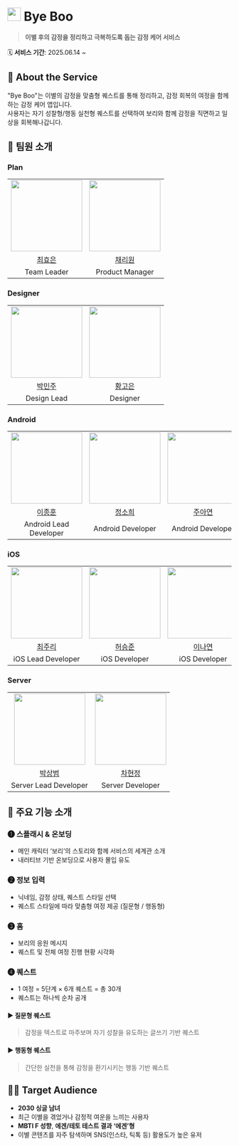 # <img src="https://github.com/user-attachments/assets/4571f8fd-8b93-44ce-b1d6-48fac7655bad" height="30"/> Bye Boo

> **이별 후의 감정을 정리하고 극복하도록 돕는 감정 케어 서비스**

🗓️ **서비스 기간**: 2025.06.14 ~

## 🧠 About the Service

"Bye Boo"는 이별의 감정을 맞춤형 퀘스트를 통해 정리하고, 감정 회복의 여정을 함께하는 감정 케어 앱입니다.  
사용자는 자기 성찰형/행동 실천형 퀘스트를 선택하여 보리와 함께 감정을 직면하고 일상을 회복해나갑니다.


## 👥 팀원 소개

### Plan

<table>
  <tr>
    <td align="center"><img src="https://github.com/user-attachments/assets/f17a72d2-7e94-462c-b6f9-bd70bb7bac9f" width="160"></td>
    <td align="center"><img src="https://github.com/user-attachments/assets/3bf3ee65-4d27-490e-a4d8-b286dab15404" width="160"></td>
  </tr>
  <tr>
    <td align="center"><a href="https://github.com/Hyonning">최효은</td>
    <td align="center"><a href="https://github.com/cherry-p0p">채리원</td>
  </tr>
    <tr>
      <td align="center">Team Leader</td>
      <td align="center">Product Manager</td>
    </tr>
  </tr>
</table>

### Designer

<table>
  <tr>
    <td align="center"><img src="https://github.com/user-attachments/assets/88a665a2-1c32-4191-94b5-4ebc7b82e823" width="160"></td>
    <td align="center"><img src="https://github.com/user-attachments/assets/1cbbd6b7-118c-494f-9624-dedde33b67f5" width="160"></td>
  </tr>
  <tr>
    <td align="center"><a href="https://www.behance.net/de217131/projects">박민주</td>
    <td align="center"><a href="https://www.behance.net/8680bc06"Designer>황고은</td>
  </tr>
    <tr>
      <td align="center">Design Lead</td>
      <td align="center">Designer</td>
    </tr>
  </tr>
</table>

### Android

<table>
  <tr>
    <td align="center"><img src="https://github.com/user-attachments/assets/e8e8f4f0-83e5-4a4c-b304-b01a3c43b61d" width="160"></td>
    <td align="center"><img src="https://github.com/user-attachments/assets/feaa0eff-85d6-4571-8901-4004b22a58fc" width="160"></td>
    <td align="center"><img src="https://github.com/user-attachments/assets/31c5cebb-d1fc-4ca6-973c-098fc3fccafe" width="160"></td>
  </tr>
  <tr>
    <td align="center"><a href="https://github.com/fredleeJH">이종훈</td>
    <td align="center"><a href="https://github.com/sohee6989">정소희</td>
    <td align="center"><a href="https://github.com/znayeonzn">주아연</td>
  </tr>
    <tr>
    <td align="center">Android Lead Developer</td>
    <td align="center">Android Developer</td>
    <td align="center">Android Developer</td>
  </tr>
</table>

### iOS

<table>
  <tr>
    <td align="center"><img src="https://github.com/user-attachments/assets/a1889d8b-f465-4c5a-b661-5ff8a004b3a6" width="160"></td>
    <td align="center"><img src="https://github.com/user-attachments/assets/1377d3a0-1eab-47cb-8a3b-1bcf4aea4e00" width="160"></td>
    <td align="center"><img src="https://github.com/user-attachments/assets/288b7b27-233e-40eb-bccd-0341e81f94bc" width="160"></td>
  </tr>
  <tr>
    <td align="center"><a href="https://github.com/juri123123">최주리</td>
    <td align="center"><a href="https://github.com/dev-domo">허승준</td>
    <td align="center"><a href="https://github.com/y-eonee">이나연</td>
  </tr>
    <tr>
    <td align="center">iOS Lead Developer</td>
    <td align="center">iOS Developer</td>
    <td align="center">iOS Developer</td>
  </tr>
</table>
      
### Server

<table>
  <tr>
    <td align="center"><img src="https://github.com/user-attachments/assets/70f3b43a-1205-4645-9990-9b9b66192372" width="160"></td>
    <td align="center"><img src="https://github.com/user-attachments/assets/915817de-9953-45b2-8cb0-7d322aa147c9" width="160"></td>
  </tr>
  <tr>
    <td align="center"><a href="https://github.com/ssangbaam">박상범</td>
    <td align="center"><a href="https://github.com/jeong724">차현정</td>
  </tr>
    <tr>
      <td align="center">Server Lead Developer</td>
      <td align="center">Server Developer</td>
    </tr>
  </tr>
</table>

## 🧩 주요 기능 소개

### ➊ 스플래시 & 온보딩  
- 메인 캐릭터 ‘보리’의 스토리와 함께 서비스의 세계관 소개  
- 내러티브 기반 온보딩으로 사용자 몰입 유도

### ➋ 정보 입력  
- 닉네임, 감정 상태, 퀘스트 스타일 선택  
- 퀘스트 스타일에 따라 맞춤형 여정 제공 (질문형 / 행동형)

### ➌ 홈  
- 보리의 응원 메시지  
- 퀘스트 및 전체 여정 진행 현황 시각화

### ➍ 퀘스트  
- 1 여정 = 5단계 × 6개 퀘스트 = 총 30개
- 퀘스트는 하나씩 순차 공개 

#### ▶ 질문형 퀘스트
> 감정을 텍스트로 마주보며 자기 성찰을 유도하는 글쓰기 기반 퀘스트

#### ▶ 행동형 퀘스트  
> 간단한 실천을 통해 감정을 환기시키는 행동 기반 퀘스트


## 🧑‍💻 Target Audience

- **2030 싱글 남녀**  
- 최근 이별을 겪었거나 감정적 여운을 느끼는 사용자  
- **MBTI F 성향**, **에겐/테토 테스트 결과 ‘에겐’형**  
- 이별 콘텐츠를 자주 탐색하며 SNS(인스타, 틱톡 등) 활용도가 높은 유저
